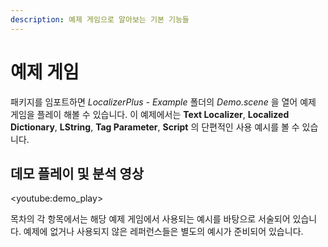 ```yaml
---
description: 예제 게임으로 알아보는 기본 기능들
---
```


# 예제 게임

패키지를 임포트하면 _LocalizerPlus - Example_ 폴더의 _Demo.scene_ 을 열어 예제 게임을 플레이 해볼 수 있습니다. 이 예제에서는 **Text Localizer**, **Localized Dictionary**, **LString**, **Tag Parameter**, **Script** 의 단편적인 사용 예시를 볼 수 있습니다.

## 데모 플레이 및 분석 영상

&lt;youtube:demo\_play&gt;

목차의 각 항목에서는 해당 예제 게임에서 사용되는 예시를 바탕으로 서술되어 있습니다. 예제에 없거나 사용되지 않은 레퍼런스들은 별도의 예시가 준비되어 있습니다.

